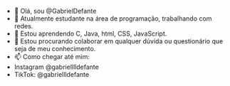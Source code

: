- 👋 Olá, sou @GabrielDefante
- 👾 Atualmente estudante na área de programação, trabalhando com redes.
- 🦾 Estou aprendendo C, Java, html, CSS, JavaScript.
- 🧠 Estou procurando colaborar em qualquer dúvida ou questionário que seja de meu conhecimento. 
- 📫 Como chegar até mim: 
- Instagram @gabrielllldefante
- TikTok: @gabriellldefante
